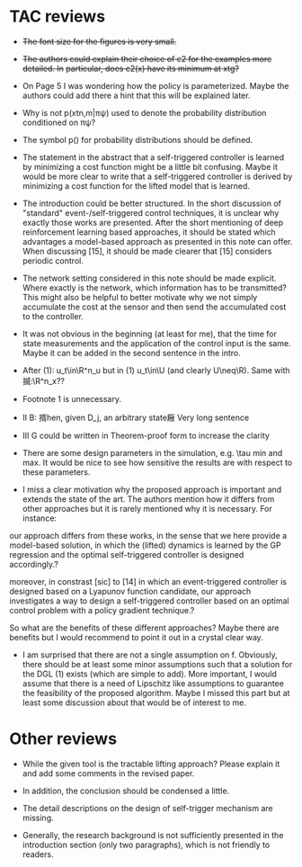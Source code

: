 # TAC reviews

- ~~The font size for the figures is very small.~~
- ~~The authors could explain their choice of c2 for the examples more detailed. In~~ ~~particular, does c2(x) have its minimum at xtg?~~
- On Page 5 I was wondering how the policy is parameterized. Maybe the authors could add
there a hint that this will be explained later.
- Why is not p(xtn,m|πψ) used to denote the probability distribution conditioned on πψ?
- The symbol p() for probability distributions should be defined.
- The statement in the abstract that a self-triggered controller is learned by minimizing a
cost function might be a little bit confusing. Maybe it would be more clear to write that a
self-triggered controller is derived by minimizing a cost function for the lifted model that is
learned.
- The introduction could be better structured. In the short discussion
of "standard" event-/self-triggered control techniques, it is unclear
why exactly those works are presented. After the short mentioning of
deep reinforcement learning based approaches, it should be stated which
advantages a model-based approach as presented in this note can offer.
When discussing [15], it should be made clearer that [15] considers
periodic control.
- The network setting considered in this note should be made explicit.
Where exactly is the network, which information has to be transmitted?
This might also be helpful to better motivate why we not simply
accumulate the cost at the sensor and then send the accumulated cost to
the controller.
- It was not obvious in the beginning (at least for me), that the time
for state measurements and the application of the control input is the
same. Maybe it can be added in the second sentence in the intro.
- After (1): u_t\in\R^n_u but in (1) u_t\in\U (and clearly U\neq\R).
Same with 揻:\R^n_x??
- Footnote 1 is unnecessary.
- II B: 揟hen, given D_j, an arbitrary state厰 Very long sentence
- III G could be written in Theorem-proof form to increase the clarity
- There are some design parameters in the simulation, e.g. \tau min and
max. It would be nice to see how sensitive the results are with respect
to these parameters.

- I miss a clear motivation why the proposed approach is important and
extends the state of the art. The authors mention how it differs from
other approaches but it is rarely mentioned why it is necessary. For
instance: 

our approach differs from these works, in the sense that we here
provide a model-based solution, in which the (lifted) dynamics is
learned by the GP regression and the optimal self-triggered controller
is designed accordingly.?

moreover, in constrast [sic] to [14] in which an event-triggered
controller is designed based on a Lyapunov function candidate, our
approach investigates a way to design a self-triggered controller based
on an optimal control problem with a policy gradient technique.?

So what are the benefits of these different approaches? Maybe there are
benefits but I would recommend to point it out in a crystal clear way.

- I am surprised that there are not a single assumption on f.
Obviously, there should be at least some minor assumptions such that a
solution for the DGL (1) exists (which are simple to add). More
important, I would assume that there is a need of Lipschitz like
assumptions to guarantee the feasibility of the proposed algorithm.
Maybe I missed this part but at least some discussion about that would
be of interest to me.
# Other reviews

- While the given tool is the tractable lifting approach?  Please explain it and add some comments in the revised paper.

- In addition, the conclusion should be condensed a little.

- The detail descriptions on the design of self-trigger mechanism are missing.

- Generally, the research background is not sufficiently presented in the introduction section (only two paragraphs), which is not friendly to readers.
